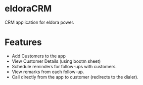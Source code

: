 # eldoraCRM
CRM application for eldora power.



# Features
- Add Customers to the app
- View Customer Details (using bootm sheet)
- Schedule reminders for follow-ups with customers.
- View remarks from each follow-up.
- Call directly from the app to customer (redirects to the dialer).
